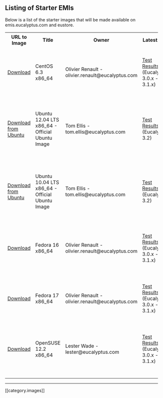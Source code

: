 ## Listing of Starter EMIs

Below is a list of the starter images that will be made available on emis.eucalyptus.com and eustore. 

<table>
    <tr>
       <th>URL to Image</th>
       <th>Title</th>
       <th>Owner</th>
       <th>Latest Test</th>
       <th>Notes</th>
    </tr>
    <tr>
       <td><a href="http://emis.eucalyptus.com/starter-emis/euca-centos6.3-2012.11.07-x86_64.tgz">Download</a></td>
       <td>CentOS 6.3 x86_64</td>
       <td>Olivier Renault - olivier.renault@eucalyptus.com</td>
       <td><a href="https://github.com/eucalyptus/image-verification-results/blob/master/centos6.3-eutester-testresults.txt">Test Results</a><br>(Eucalyptus 3.0.x - 3.1.x)</td>
       <td>SELinux / iptables disabled. Root disk of 4.5G. Root user enable. It works w/ kexec kernel ( default kernel is provided as part of tar ).</td>
    </tr>
    <tr>
       <td><a href="http://cloud-images.ubuntu.com/releases/precise/release/ubuntu-12.04-server-cloudimg-amd64.tar.gz">Download from Ubuntu</a></td>
       <td>Ubuntu 12.04 LTS x86_64 - Official Ubuntu Image</td>
       <td>Tom Ellis - tom.ellis@eucalyptus.com</td>
       <td><a href="https://github.com/eucalyptus/image-verification-results/blob/master/ubuntu12.04-eutester-testresults.txt">Test Results</a><br>(Eucalyptus 3.2)</td>
       <td>Latest official Ubuntu image from cloud-images.ubuntu.com (if we use this link, it'll always pull the latest version of the image as they get updated frequently)</td>
    </tr>
    <tr>
       <td><a href="http://cloud-images.ubuntu.com/releases/10.04/release/ubuntu-10.04-server-cloudimg-amd64.tar.gz">Download from Ubuntu</a></td>
       <td>Ubuntu 10.04 LTS x86_64 - Official Ubuntu Image</td>
       <td>Tom Ellis - tom.ellis@eucalyptus.com</td>
       <td><a href="https://github.com/eucalyptus/image-verification-results/blob/master/ubuntu10.04-eutester-testresults.txt">Test Results</a><br>(Eucalyptus 3.2)</td>
       <td>Latest official Ubuntu image from cloud-images.ubuntu.com (if we use this link, it'll always pull the latest version of the image as they get updated frequently)</td>
    </tr>
    </tr>
    <tr>
       <td><a href="http://emis.eucalyptus.com/starter-emis/euca-fedora16-2012.11.07-x86_64.tgz">Download</a></td>
       <td>Fedora 16 x86_64</td>
       <td>Olivier Renault - olivier.renault@eucalyptus.com</td>
       <td><a href="https://github.com/eucalyptus/image-verification-results/blob/master/fedora16-eutester-testresults.txt">Test Results</a><br>(Eucalyptus 3.0.x - 3.1.x)</td>
       <td>SELinux / iptables disabled. Root disk of 4.5G. Root user enabled. It works w/ kexec kernel ( default kernel is provided as part of tar )</td>
    </tr>
    <tr>
       <td><a href="http://emis.eucalyptus.com/starter-emis/euca-fedora17-2012.11.07-x86_64.tgz">Download</a></td>
       <td>Fedora 17 x86_64</td>
       <td>Olivier Renault - olivier.renault@eucalyptus.com</td>
       <td><a href="https://github.com/eucalyptus/image-verification-results/blob/master/fedora17-eutester-testresults.txt">Test Results</a><br>(Eucalyptus 3.0.x - 3.1.x)</td>
       <td>SELinux / iptables disabled. Root disk of 4.5G. Root user enabled. It works w/ kexec kernel ( default kernel is provided as part of tar )</td>
    </tr>
    <tr>
       <td><a href="https://s3-eu-west-1.amazonaws.com/opensuse-images/opensuse-12.2-x86_64-emi.tar.gz">Download</a></td>
       <td>OpenSUSE 12.2 x86_64</td>
       <td>Lester Wade - lester@eucalyptus.com</td>
       <td><a href="https://github.com/eucalyptus/image-verification-results/blob/master/opensuse12.2-eutester-testresults.txt">Test Results</a><br>(Eucalyptus 3.0.x - 3.1.x)</td>
       <td>KVM image. SUSE Firewall off.  Root disk of 2.5G.  Root user enabled.  Working with kexec kernel and ramdisk. OpenSUSE minimal base package set.</td>
    </tr>
    <tr>
       <td></td>
       <td></td>
       <td></td>
       <td></td>
       <td></td>
    </tr>
    <tr>
       <td></td>
       <td></td>
       <td></td>
       <td></td>
       <td></td>
    </tr>
</table>

*****

[[category.images]]